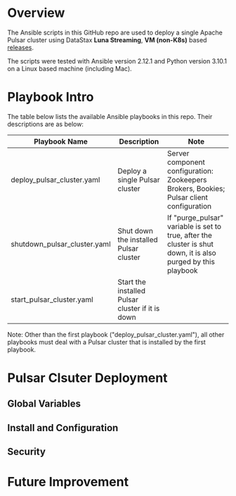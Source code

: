 # Overview

The Ansible scripts in this GitHub repo are used to deploy a single Apache Pulsar cluster using DataStax **Luna Streaming**, **VM (non-K8s)** based [releases](https://github.com/datastax/pulsar/releases).

The scripts were tested with Ansible version 2.12.1 and Python version 3.10.1 on a Linux based machine (including Mac).

# Playbook Intro

The table below lists the available Ansible playbooks in this repo. Their descriptions are as below:

| Playbook Name | Description | Note |
| ------------- | ----------- | ---- |
| deploy_pulsar_cluster.yaml | Deploy a single Pulsar cluster | Server component configuration: Zookeepers Brokers, Bookies; Pulsar client configuration |
| shutdown_pulsar_cluster.yaml | Shut down the installed Pulsar cluster | If "purge_pulsar" variable is set to true, after the cluster is shut down, it is also purged by this playbook |
| start_pulsar_cluster.yaml | Start the installed Pulsar cluster if it is down |

Note: Other than the first playbook ("deploy_pulsar_cluster.yaml"), all other playbooks must deal with a Pulsar cluster that is installed by the first playbook.

# Pulsar Clsuter Deployment

## Global Variables

## Install and Configuration

## Security

# Future Improvement
